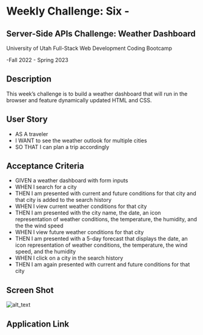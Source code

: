# Weekly Challenge: Six -

## Server-Side APIs Challenge: Weather Dashboard

University of Utah
Full-Stack Web Development Coding Bootcamp

-Fall 2022 - Spring 2023

## Description

 This week’s challenge is to build a weather dashboard that will run in the browser and feature dynamically updated HTML and CSS.

## User Story

  * AS A traveler
  * I WANT to see the weather outlook for multiple cities
  * SO THAT I can plan a trip accordingly

## Acceptance Criteria 

  * GIVEN a weather dashboard with form inputs
  * WHEN I search for a city
  * THEN I am presented with current and future conditions for that city  and that city is added to the search history
  * WHEN I view current weather conditions for that city
  * THEN I am presented with the city name, the date, an icon representation of weather conditions, the temperature, the humidity, and the the wind speed
  * WHEN I view future weather conditions for that city
  * THEN I am presented with a 5-day forecast that displays the date, an icon representation of weather conditions, the temperature, the wind speed, and the humidity
  * WHEN I click on a city in the search history
  * THEN I am again presented with current and future conditions for that city

## Screen Shot

![alt_text](./)

## Application Link